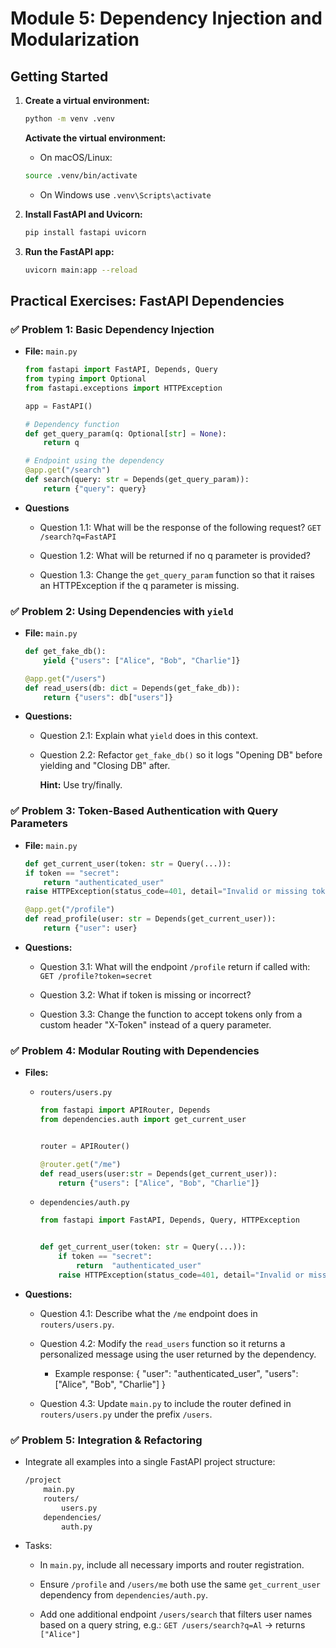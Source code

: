 # Module 5: Dependency Injection and Modularization

## Getting Started
1. **Create a virtual environment:**
    ```bash
    python -m venv .venv
    ```
    
    **Activate the virtual environment:**
    - On macOS/Linux:
    ```bash
    source .venv/bin/activate  
    ```
    - On Windows use `.venv\Scripts\activate`
    

1. **Install FastAPI and Uvicorn:**
    ```bash
    pip install fastapi uvicorn
    ```
1. **Run the FastAPI app:**
    ```bash
    uvicorn main:app --reload
    ```
## Practical Exercises: FastAPI Dependencies

### ✅ Problem 1: Basic Dependency Injection
- **File:** `main.py`

    ```python
    from fastapi import FastAPI, Depends, Query
    from typing import Optional
    from fastapi.exceptions import HTTPException

    app = FastAPI()

    # Dependency function
    def get_query_param(q: Optional[str] = None):
        return q

    # Endpoint using the dependency
    @app.get("/search")
    def search(query: str = Depends(get_query_param)):
        return {"query": query}
    ```

- **Questions**
    - Question 1.1: What will be the response of the following request? `GET /search?q=FastAPI`

    - Question 1.2: What will be returned if no q parameter is provided?

    - Question 1.3: Change the `get_query_param` function so that it raises an HTTPException if the q parameter is missing.

### ✅ Problem 2: Using Dependencies with `yield`
- **File:** `main.py`

    ```python
    def get_fake_db():
        yield {"users": ["Alice", "Bob", "Charlie"]}

    @app.get("/users")
    def read_users(db: dict = Depends(get_fake_db)):
        return {"users": db["users"]}
    ```
- **Questions:**
    - Question 2.1: Explain what `yield` does in this context.

    - Question 2.2: Refactor `get_fake_db()` so it logs "Opening DB" before yielding and "Closing DB" after.
    
        **Hint:** Use try/finally.

### ✅ Problem 3: Token-Based Authentication with Query Parameters
- **File:** `main.py`

    ```python
    def get_current_user(token: str = Query(...)):
    if token == "secret":
        return "authenticated_user"
    raise HTTPException(status_code=401, detail="Invalid or missing token")

    @app.get("/profile")
    def read_profile(user: str = Depends(get_current_user)):
        return {"user": user}
    ```
- **Questions:**
    - Question 3.1: What will the endpoint `/profile` return if called with: `GET /profile?token=secret`

    - Question 3.2: What if token is missing or incorrect?

    - Question 3.3: Change the function to accept tokens only from a custom header "X-Token" instead of a query parameter.
### ✅ Problem 4: Modular Routing with Dependencies
- **Files:** 
    - `routers/users.py`

        ```python    
        from fastapi import APIRouter, Depends
        from dependencies.auth import get_current_user


        router = APIRouter()

        @router.get("/me")
        def read_users(user:str = Depends(get_current_user)):
            return {"users": ["Alice", "Bob", "Charlie"]} 
        ```
    - `dependencies/auth.py`
        ```python
        from fastapi import FastAPI, Depends, Query, HTTPException


        def get_current_user(token: str = Query(...)):
            if token == "secret":
                return  "authenticated_user"
            raise HTTPException(status_code=401, detail="Invalid or missing token")
        ```
- **Questions:**
    - Question 4.1: Describe what the `/me` endpoint does in `routers/users.py`.

    - Question 4.2: Modify the `read_users` function so it returns a personalized message using the user returned by the dependency.

        - Example response:
            {
            "user": "authenticated_user",
            "users": ["Alice", "Bob", "Charlie"]
            }
    - Question 4.3: Update `main.py` to include the router defined in `routers/users.py` under the prefix `/users`.

### ✅ Problem 5: Integration & Refactoring

- Integrate all examples into a single FastAPI project structure:

    ```bash
    /project
        main.py
        routers/
            users.py
        dependencies/
            auth.py
    ```
- Tasks:
    - In `main.py`, include all necessary imports and router registration.

    - Ensure `/profile` and `/users/me` both use the same `get_current_user` dependency from `dependencies/auth.py`.

    - Add one additional endpoint `/users/search` that filters user names based on a query string, e.g.: `GET /users/search?q=Al` → returns `["Alice"]`